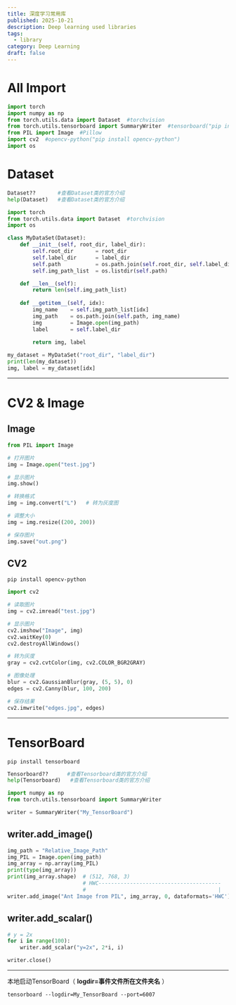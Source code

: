 ```yaml
---
title: 深度学习常用库
published: 2025-10-21
description: Deep learning used libraries
tags:
  - library
category: Deep Learning
draft: false
---
```

# All Import
	
```python
import torch
import numpy as np
from torch.utils.data import Dataset  #torchvision
from torch.utils.tensorboard import SummaryWriter  #tensorboard("pip install tensorboard")
from PIL import Image  #Pillow
import cv2  #opencv-python("pip install opencv-python")  
import os
```

# Dataset 

```python
Dataset??       #查看Dataset类的官方介绍  
help(Dataset)   #查看Dataset类的官方介绍
```

```python
import torch
from torch.utils.data import Dataset  #torchvision
import os
```

```python
class MyDataSet(Dataset):
    def __init__(self, root_dir, label_dir):
        self.root_dir       = root_dir
        self.label_dir      = label_dir
        self.path           = os.path.join(self.root_dir, self.label_dir)
        self.img_path_list  = os.listdir(self.path)

    def __len__(self):
        return len(self.img_path_list)
        
    def __getitem__(self, idx):
        img_name    = self.img_path_list[idx]
        img_path    = os.path.join(self.path, img_name)
        img         = Image.open(img_path)
        label       = self.label_dir
        
        return img, label
```

```python
my_dataset = MyDataSet("root_dir", "label_dir")
print(len(my_dataset))
img, label = my_dataset[idx]
```

---

# CV2 & Image
## Image

```python
from PIL import Image
```

```python
# 打开图片
img = Image.open("test.jpg")

# 显示图片
img.show()

# 转换格式
img = img.convert("L")   # 转为灰度图

# 调整大小
img = img.resize((200, 200))

# 保存图片
img.save("out.png")
```

## CV2

```conda
pip install opencv-python
```

```python
import cv2
```

```python
# 读取图片
img = cv2.imread("test.jpg")

# 显示图片
cv2.imshow("Image", img)
cv2.waitKey(0)
cv2.destroyAllWindows()

# 转为灰度
gray = cv2.cvtColor(img, cv2.COLOR_BGR2GRAY)

# 图像处理
blur = cv2.GaussianBlur(gray, (5, 5), 0)
edges = cv2.Canny(blur, 100, 200)

# 保存结果
cv2.imwrite("edges.jpg", edges)
```

---

# TensorBoard

```conda
pip install tensorboard
```

```python
Tensorboard??      #查看Tensorboard类的官方介绍  
help(Tensorboard)   #查看Tensorboard类的官方介绍
```

```python
import numpy as np
from torch.utils.tensorboard import SummaryWriter
``` 

```python
writer = SummaryWriter("My_TensorBoard")
```

## writer.add_image()

```python
img_path = "Relative_Image_Path"
img_PIL = Image.open(img_path)
img_array = np.array(img_PIL)
print(type(img_array))
print(img_array.shape)  # (512, 768, 3)
                        # HWC---------------------------------------
                        #                                          |
writer.add_image("Ant Image from PIL", img_array, 0, dataformats='HWC')
```

## writer.add_scalar()

```python
# y = 2x 
for i in range(100):
    writer.add_scalar("y=2x", 2*i, i)
```

```python
writer.close()
```

---

本地启动TensorBoard（ **logdir=事件文件所在文件夹名** ）

```conda
tensorboard --logdir=My_TensorBoard --port=6007
```

